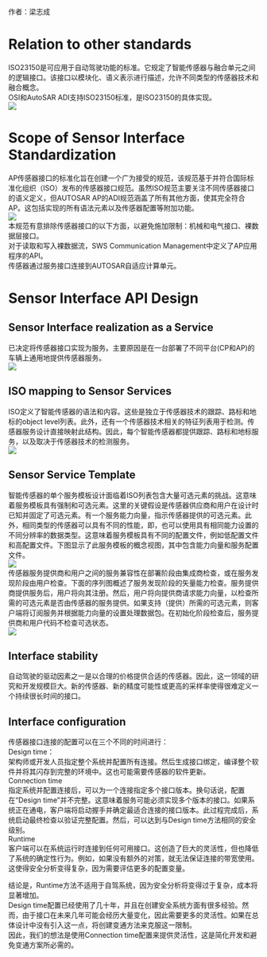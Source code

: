 作者：梁志成

# **Relation to other standards**

ISO23150是可应用于自动驾驶功能的标准。它规定了智能传感器与融合单元之间的逻辑接口。该接口以模块化、语义表示进行描述，允许不同类型的传感器技术和融合概念。<br />OSI和AutoSAR ADI支持ISO23150标准，是ISO23150的具体实现。<br />![](https://cdn.nlark.com/yuque/0/2022/png/23125517/1669785457757-63fa3352-fea6-460b-856c-1e5a23e75be7.png#averageHue=%23f9f8f7&clientId=uc3ffa2d4-bf49-4&crop=0&crop=0&crop=1&crop=1&from=paste&id=uf5e875d4&margin=%5Bobject%20Object%5D&originHeight=506&originWidth=922&originalType=url&ratio=1&rotation=0&showTitle=false&status=done&style=none&taskId=u80b4e7ea-6fc0-4892-ac7c-1ebe002b078&title=)

# **Scope of Sensor Interface Standardization**

AP传感器接口的标准化旨在创建一个广为接受的规范，该规范基于并符合国际标准化组织（ISO）发布的传感器接口规范。虽然ISO规范主要关注不同传感器接口的语义定义，但AUTOSAR AP的ADI规范涵盖了所有其他方面，使其完全符合AP。这包括实现的所有语法元素以及传感器配置等附加功能。<br />![](https://cdn.nlark.com/yuque/0/2022/png/23125517/1669785457812-872a7108-3af9-4e2b-8cab-107d859fc180.png#averageHue=%23cfe2bd&clientId=uc3ffa2d4-bf49-4&crop=0&crop=0&crop=1&crop=1&from=paste&id=uff253cbf&margin=%5Bobject%20Object%5D&originHeight=433&originWidth=880&originalType=url&ratio=1&rotation=0&showTitle=false&status=done&style=none&taskId=ubfc9611b-7a05-4af1-a721-aa1410d3a86&title=)<br />本规范有意排除传感器接口的以下方面，以避免施加限制：机械和电气接口、裸数据层接口。<br />对于读取和写入裸数据流，SWS Communication Management中定义了AP应用程序的API。<br />传感器通过服务接口连接到AUTOSAR自适应计算单元。

# **Sensor Interface API Design**

## **Sensor Interface realization as a Service**

已决定将传感器接口实现为服务。主要原因是在一台部署了不同平台(CP和AP)的车辆上通用地提供传感器服务。<br />![](https://cdn.nlark.com/yuque/0/2022/png/23125517/1669785457772-7f64d674-a96a-4ec0-ad7e-5423f3e869e5.png#averageHue=%23f9f4f1&clientId=uc3ffa2d4-bf49-4&crop=0&crop=0&crop=1&crop=1&from=paste&id=u670ec024&margin=%5Bobject%20Object%5D&originHeight=555&originWidth=916&originalType=url&ratio=1&rotation=0&showTitle=false&status=done&style=none&taskId=uc65e842c-f0cb-4285-bea9-97d39c5f2b6&title=)

## **ISO mapping to Sensor Services**

ISO定义了智能传感器的语法和内容。这些是独立于传感器技术的跟踪、路标和地标的object level列表。此外，还有一个传感器技术相关的特征列表用于检测。传感器服务设计直接映射此结构。因此，每个智能传感器都提供跟踪、路标和地标服务，以及取决于传感器技术的检测服务。<br />![](https://cdn.nlark.com/yuque/0/2022/png/23125517/1669785457642-30e9b92f-9c51-4afa-a766-1f4b39b6cc7d.png#averageHue=%23fbf1ee&clientId=uc3ffa2d4-bf49-4&crop=0&crop=0&crop=1&crop=1&from=paste&id=u6aba36d9&margin=%5Bobject%20Object%5D&originHeight=333&originWidth=895&originalType=url&ratio=1&rotation=0&showTitle=false&status=done&style=none&taskId=ua8fd361f-a836-4460-a4f0-ceb3fcfd9e5&title=)

## **Sensor Service Template**

智能传感器的单个服务模板设计面临着ISO列表包含大量可选元素的挑战。这意味着服务模板具有强制和可选元素。这里的关键假设是传感器供应商和用户在设计时已知并固定了可选元素。有一个服务能力向量，指示传感器提供的可选元素。此外，相同类型的传感器可以具有不同的性能，即，也可以使用具有相同能力设置的不同分辨率的数据类型。这意味着服务模板具有不同的配置文件，例如低配置文件和高配置文件。下图显示了此服务模板的概念视图，其中包含能力向量和服务配置文件。<br />![](https://cdn.nlark.com/yuque/0/2022/png/23125517/1669785457667-d047a5f1-8757-42f8-8ff6-9b17fc025ec5.png#averageHue=%23b0c3ad&clientId=uc3ffa2d4-bf49-4&crop=0&crop=0&crop=1&crop=1&from=paste&id=u48994485&margin=%5Bobject%20Object%5D&originHeight=593&originWidth=1130&originalType=url&ratio=1&rotation=0&showTitle=false&status=done&style=none&taskId=uc66294d0-87b2-49e9-bf37-bfc2f9986a4&title=)<br />传感器服务提供商和用户之间的服务兼容性在部署阶段由集成商检查，或在服务发现阶段由用户检查。下面的序列图概述了服务发现阶段的矢量能力检查。服务提供商提供服务后，用户将向其注册。然后，用户将向提供商请求能力向量，以检查所需的可选元素是否由传感器的服务提供。如果支持（提供）所需的可选元素，则客户端将订阅服务并根据能力向量的设置处理数据包。在初始化阶段检查后，服务提供商和用户代码不检查可选状态。<br />![](https://cdn.nlark.com/yuque/0/2022/png/23125517/1669785458428-b4cd0ccc-2647-4f8c-b309-798449d05f6b.png#averageHue=%23b79770&clientId=uc3ffa2d4-bf49-4&crop=0&crop=0&crop=1&crop=1&from=paste&id=u986ecdc1&margin=%5Bobject%20Object%5D&originHeight=540&originWidth=1089&originalType=url&ratio=1&rotation=0&showTitle=false&status=done&style=none&taskId=uc48ff426-e786-4652-91d3-bddaf363faf&title=)

## **Interface stability**

自动驾驶的驱动因素之一是以合理的价格提供合适的传感器。因此，这一领域的研究和开发规模巨大。新的传感器、新的精度可能性或更高的采样率使得很难定义一个持续很长时间的接口。

## **Interface configuration**

传感器接口连接的配置可以在三个不同的时间进行：<br />Design time：<br />架构师或开发人员指定整个系统并配置所有连接。然后生成接口绑定，编译整个软件并将其闪存到完整的环境中。这也可能需要传感器的软件更新。<br />Connection time<br />指定系统并配置连接后，可以为一个连接指定多个接口版本。换句话说，配置在“Design time”并不完整。这意味着服务可能必须实现多个版本的接口。如果系统正在通电，客户端将启动握手并确定最适合连接的接口版本。此过程完成后，系统启动最终检查以验证完整配置。然后，可以达到与Design time方法相同的安全级别。<br />Runtime<br />客户端可以在系统运行时连接到任何可用接口。这创造了巨大的灵活性，但也降低了系统的确定性行为。例如，如果没有额外的对策，就无法保证连接的带宽使用。这使得安全分析变得复杂，因为需要评估更多的配置变量。

结论是，Runtime方法不适用于自驾系统，因为安全分析将变得过于复杂，成本将显著增加。<br />Design time配置已经使用了几十年，并且在创建安全系统方面有很多经验。然而，由于接口在未来几年可能会经历大量变化，因此需要更多的灵活性。如果在总体设计中没有引入这一点，将创建变通方法来克服这一限制。<br />因此，我们的想法是使用Connection time配置来提供灵活性，这是简化开发和避免变通方案所必需的。
